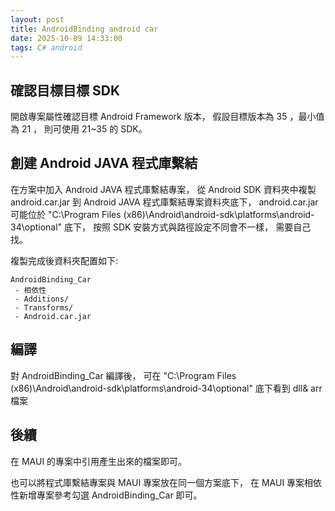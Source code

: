 ```yaml
---
layout: post
title: AndroidBinding android car
date: 2025-10-09 14:33:00
tags: C# android
---
```


## 確認目標目標 SDK

開啟專案屬性確認目標 Android Framework 版本，
假設目標版本為 35 ，最小值為 21 ，
則可使用 21~35 的 SDK。

## 創建 Android JAVA 程式庫繫結

在方案中加入 Android JAVA 程式庫繫結專案，
從 Android SDK 資料夾中複製 android.car.jar 到 Android JAVA 程式庫繫結專案資料夾底下，
android.car.jar 可能位於 "C:\Program Files (x86)\Android\android-sdk\platforms\android-34\optional" 底下，
按照 SDK 安裝方式與路徑設定不同會不一樣，
需要自己找。

複製完成後資料夾配置如下:

```
AndroidBinding_Car
 - 相依性
 - Additions/
 - Transforms/
 - Android.car.jar
```

## 編譯

對 AndroidBinding_Car 編譯後，
可在 "C:\Program Files (x86)\Android\android-sdk\platforms\android-34\optional"
底下看到 dll& arr 檔案

## 後續

在 MAUI 的專案中引用產生出來的檔案即可。

也可以將程式庫繫結專案與 MAUI 專案放在同一個方案底下，
在 MAUI 專案相依性新增專案參考勾選 AndroidBinding_Car 即可。
